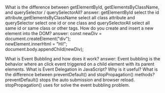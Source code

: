 What is the difference between getElementById, getElementsByClassName, and querySelector / querySelectorAll?
answer: getElementById select the id attribute,getElementsByClassName select all class attribute and querySelector select one id or one class and querySelectorAll select all same id or same class or other tags.
How do you create and insert a new element into the DOM?
answer: 
const newDiv = document.createElement("div");  
newElement.innerHtml = "Hi!";      
document.body.appendChild(newDiv);    

What is Event Bubbling and how does it work?
answer: Event bubbling is the  behavior where an click event triggered on a child element with its parent elements.
What is Event Delegation in JavaScript? Why is it useful?
What is the difference between preventDefault() and stopPropagation() methods?
preventDefault() stops the auto submission and browser reload.
stopPropagation() uses for solve the event bubbling problem.
